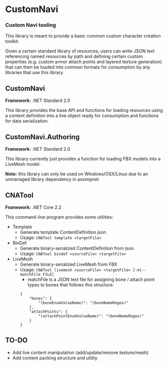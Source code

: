 # CustomNavi
### Custom Navi tooling

This library is meant to provide a basic common custom character creation toolkit.

Given a certain standard library of resources, users can write JSON text referencing named resources by path and defining certain custom properties (e.g. custom armor attach points and layered texture generation) that can then be loaded into common formats for consumption by any libraries that use this library.

## CustomNavi

**Framework:** .NET Standard 2.0

This library provides the base API and functions for loading resources using a content definition into a live object ready for consumption and functions for data serialization.

## CustomNavi.Authoring

**Framework:** .NET Standard 2.0

This library currently just provides a function for loading FBX models into a LiveMesh model.

**Note:** this library can only be used on Windows/OSX/Linux due to an unmanaged library dependency in assimpnet

## CNATool

**Framework:** .NET Core 2.2

This command-line program provides some utilities:
* Template
  - Generate template ContentDefinition json
  - Usage: `CNATool template <targetFile>`
* BinDef
  - Generate binary-serialized ContentDefinition from json
  - Usage: `CNATool bindef <sourceFile> <targetFile>`
* LiveMesh
  - Generate binary-serialized LiveMesh from FBX
  - Usage: `CNATool livemesh <sourceFile> <targetFile> [-m|--matchFile FILE]`
    - matchFile is a JSON text file for assigning bone / attach point types to bones that follows this structure:
    ```
    {
        "bones": {
            "(boneEnumValueName)": "(boneNameRegex)"
        },
        "attachPoints": {
            "(attachPointEnumValueName)": "(boneNameRegex)"
        }
    }
    ```

## TO-DO

* Add live content manipulation (add/update/remove texture/mesh)
* Add content packing structure and utility
